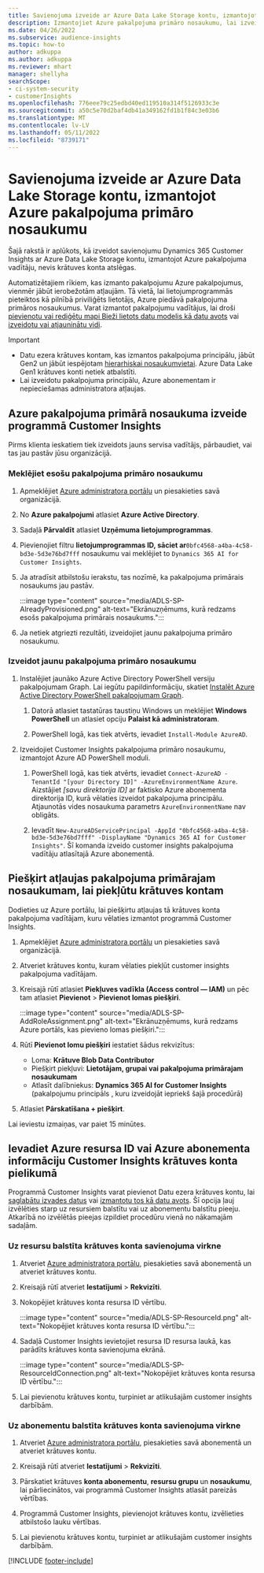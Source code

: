 ```yaml
---
title: Savienojuma izveide ar Azure Data Lake Storage kontu, izmantojot pakalpojuma primāro nosaukumu
description: Izmantojiet Azure pakalpojuma primāro nosaukumu, lai izveidotu savienojumu ar savu Data Lake.
ms.date: 04/26/2022
ms.subservice: audience-insights
ms.topic: how-to
author: adkuppa
ms.author: adkuppa
ms.reviewer: mhart
manager: shellyha
searchScope:
- ci-system-security
- customerInsights
ms.openlocfilehash: 776eee79c25edbd40ed119510a314f5126933c3e
ms.sourcegitcommit: a50c5e70d2baf4db41a349162fd1b1f84c3e03b6
ms.translationtype: MT
ms.contentlocale: lv-LV
ms.lasthandoff: 05/11/2022
ms.locfileid: "8739171"
---
```

# <a name="connect-to-an-azure-data-lake-storage-account-by-using-an-azure-service-principal"></a>Savienojuma izveide ar Azure Data Lake Storage kontu, izmantojot Azure pakalpojuma primāro nosaukumu

Šajā rakstā ir aplūkots, kā izveidot savienojumu Dynamics 365 Customer Insights ar Azure Data Lake Storage kontu, izmantojot Azure pakalpojuma vadītāju, nevis krātuves konta atslēgas. 

Automatizētajiem rīkiem, kas izmanto pakalpojumu Azure pakalpojumus, vienmēr jābūt ierobežotām atļaujām. Tā vietā, lai lietojumprogrammās pieteiktos kā pilnībā priviliģēts lietotājs, Azure piedāvā pakalpojuma primāros nosaukumus. Varat izmantot pakalpojumu vadītājus, lai droši [pievienotu vai rediģētu mapi Bieži lietots datu modelis kā datu avots](connect-common-data-model.md) vai [izveidotu vai atjauninātu vidi](create-environment.md).

> [!IMPORTANT]
> - Datu ezera krātuves kontam, kas izmantos pakalpojuma principālu, jābūt Gen2 un jābūt iespējotam [hierarhiskai nosaukumvietai](/azure/storage/blobs/data-lake-storage-namespace). Azure Data Lake Gen1 krātuves konti netiek atbalstīti.
> - Lai izveidotu pakalpojuma principālu, Azure abonementam ir nepieciešamas administratora atļaujas.

## <a name="create-an-azure-service-principal-for-customer-insights"></a>Azure pakalpojuma primārā nosaukuma izveide programmā Customer Insights

Pirms klienta ieskatiem tiek izveidots jauns servisa vadītājs, pārbaudiet, vai tas jau pastāv jūsu organizācijā.

### <a name="look-for-an-existing-service-principal"></a>Meklējiet esošu pakalpojuma primāro nosaukumu

1. Apmeklējiet [Azure administratora portālu](https://portal.azure.com) un piesakieties savā organizācijā.

2. No **Azure pakalpojumi** atlasiet **Azure Active Directory**.

3. Sadaļā **Pārvaldīt** atlasiet **Uzņēmuma lietojumprogrammas**.

4. Pievienojiet filtru **lietojumprogrammas ID, sāciet ar**`0bfc4568-a4ba-4c58-bd3e-5d3e76bd7fff` nosaukumu vai meklējiet to `Dynamics 365 AI for Customer Insights`.

5. Ja atradīsit atbilstošu ierakstu, tas nozīmē, ka pakalpojuma primārais nosaukums jau pastāv. 
   
   :::image type="content" source="media/ADLS-SP-AlreadyProvisioned.png" alt-text="Ekrānuzņēmums, kurā redzams esošs pakalpojuma primārais nosaukums.":::
   
6. Ja netiek atgriezti rezultāti, izveidojiet jaunu pakalpojuma primāro nosaukumu.

### <a name="create-a-new-service-principal"></a>Izveidot jaunu pakalpojuma primāro nosaukumu

1. Instalējiet jaunāko Azure Active Directory PowerShell versiju pakalpojumam Graph. Lai iegūtu papildinformāciju, skatiet [Instalēt Azure Active Directory PowerShell pakalpojumam Graph](/powershell/azure/active-directory/install-adv2).

   1. Datorā atlasiet tastatūras taustiņu Windows un meklējiet **Windows PowerShell** un atlasiet opciju **Palaist kā administratoram**.
   
   1. PowerShell logā, kas tiek atvērts, ievadiet `Install-Module AzureAD`.

2. Izveidojiet Customer Insights pakalpojuma primāro nosaukumu, izmantojot Azure AD PowerShell moduli.

   1. PowerShell logā, kas tiek atvērts, ievadiet `Connect-AzureAD -TenantId "[your Directory ID]" -AzureEnvironmentName Azure`. Aizstājiet *[savu direktorija ID]* ar faktisko Azure abonementa direktorija ID, kurā vēlaties izveidot pakalpojuma principālu. Atjaunotās vides nosaukuma parametrs `AzureEnvironmentName` nav obligāts.
  
   1. Ievadīt `New-AzureADServicePrincipal -AppId "0bfc4568-a4ba-4c58-bd3e-5d3e76bd7fff" -DisplayName "Dynamics 365 AI for Customer Insights"`. Šī komanda izveido customer insights pakalpojuma vadītāju atlasītajā Azure abonementā. 

## <a name="grant-permissions-to-the-service-principal-to-access-the-storage-account"></a>Piešķirt atļaujas pakalpojuma primārajam nosaukumam, lai piekļūtu krātuves kontam

Dodieties uz Azure portālu, lai piešķirtu atļaujas tā krātuves konta pakalpojuma vadītājam, kuru vēlaties izmantot programmā Customer Insights.

1. Apmeklējiet [Azure administratora portālu](https://portal.azure.com) un piesakieties savā organizācijā.

1. Atveriet krātuves kontu, kuram vēlaties piekļūt customer insights pakalpojuma vadītājam.

1. Kreisajā rūtī atlasiet **Piekļuves vadīkla (Access control — IAM)** un pēc tam atlasiet **Pievienot** > **Pievienot lomas piešķiri**.

   :::image type="content" source="media/ADLS-SP-AddRoleAssignment.png" alt-text="Ekrānuzņēmums, kurā redzams Azure portāls, kas pievieno lomas piešķiri.":::

1. Rūtī **Pievienot lomu piešķiri** iestatiet šādus rekvizītus:
   - Loma: **Krātuve Blob Data Contributor**
   - Piešķirt piekļuvi: **Lietotājam, grupai vai pakalpojuma primārajam nosaukumam**
   - Atlasīt dalībniekus: **Dynamics 365 AI for Customer Insights** (pakalpojumu principāls [,](#create-a-new-service-principal) kuru izveidojāt iepriekš šajā procedūrā)

1.  Atlasiet **Pārskatīšana + piešķirt**.

Lai ieviestu izmaiņas, var paiet 15 minūtes.

## <a name="enter-the-azure-resource-id-or-the-azure-subscription-details-in-the-storage-account-attachment-to-customer-insights"></a>Ievadiet Azure resursa ID vai Azure abonementa informāciju Customer Insights krātuves konta pielikumā

Programmā Customer Insights varat pievienot Datu ezera krātuves kontu, lai [saglabātu izvades datus](manage-environments.md) vai [izmantotu tos kā datu avots](connect-dataverse-managed-lake.md). Šī opcija ļauj izvēlēties starp uz resursiem balstītu vai uz abonementu balstītu pieeju. Atkarībā no izvēlētās pieejas izpildiet procedūru vienā no nākamajām sadaļām.

### <a name="resource-based-storage-account-connection"></a>Uz resursu balstīta krātuves konta savienojuma virkne

1. Atveriet [Azure administratora portālu](https://portal.azure.com), piesakieties savā abonementā un atveriet krātuves kontu.

1. Kreisajā rūtī atveriet **Iestatījumi** > **Rekvizīti**.

1. Nokopējiet krātuves konta resursa ID vērtību.

   :::image type="content" source="media/ADLS-SP-ResourceId.png" alt-text="Nokopējiet krātuves konta resursa ID vērtību.":::

1. Sadaļā Customer Insights ievietojiet resursa ID resursa laukā, kas parādīts krātuves konta savienojuma ekrānā.

   :::image type="content" source="media/ADLS-SP-ResourceIdConnection.png" alt-text="Nokopējiet krātuves konta resursa ID vērtību.":::   

1. Lai pievienotu krātuves kontu, turpiniet ar atlikušajām customer insights darbībām.

### <a name="subscription-based-storage-account-connection"></a>Uz abonementu balstīta krātuves konta savienojuma virkne

1. Atveriet [Azure administratora portālu](https://portal.azure.com), piesakieties savā abonementā un atveriet krātuves kontu.

1. Kreisajā rūtī atveriet **Iestatījumi** > **Rekvizīti**.

1. Pārskatiet krātuves **konta abonementu**, **resursu grupu** un **nosaukumu**, lai pārliecinātos, vai programmā Customer Insights atlasāt pareizās vērtības.

1. Programmā Customer Insights, pievienojot krātuves kontu, izvēlieties atbilstošo lauku vērtības.

1. Lai pievienotu krātuves kontu, turpiniet ar atlikušajām customer insights darbībām.


[!INCLUDE [footer-include](includes/footer-banner.md)]